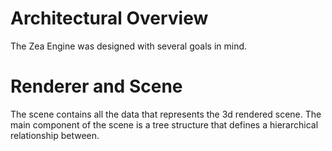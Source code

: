 # Architectural Overview


The Zea Engine was designed with several goals in mind. 


# Renderer and Scene

The scene contains all the data that represents the 3d rendered scene. The main component of the scene is a tree structure that defines a hierarchical relationship between.